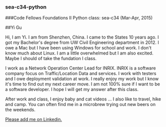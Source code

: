### sea-c34-python
###Code Fellows Foundations II Python class: sea-c34 (Mar-Apr, 2015)

##Yi Gu

Hi, I am Yi. I am from Shenzhen, China. I came to the States 10 years ago. I got my Bachelor's degree from UW Civil Engineering department in 2012. I owe a Mac but I have been using Windows for school and work.  I don't know much about Linux. I am a little overwhelmed but I am also excited. Maybe I should of take the fundation I class.

I work as a Network Operation Center Lead for INRIX. INRIX is a software company focus on Traffic/Location Data and services. I work with testers and I owe deployment validation at work. I really enjoy my work but I know it's time to find out my next career move.  I am not 100% sure if I want to be a software developer. I hope I will get my answer after this class.

After work and class, I enjoy baby and cat videos ... I also like to travel, hike and camp.  You can often find me in a microbrew trying out new beers on the weekends.

[Please add me on Linkedin.](www.linkedin.com/in/yigueit)